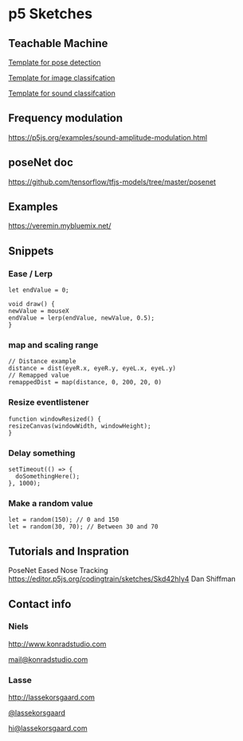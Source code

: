 # p5 Sketches

## Teachable Machine

[Template for pose detection](https://editor.p5js.org/lasse/sketches/KBejwCO_)

[Template for image classifcation](https://editor.p5js.org/lasse/sketches/8m4frlFhA)

[Template for sound classifcation](https://editor.p5js.org/nielskonrad/sketches/MvvUu0YV)




## Frequency modulation

https://p5js.org/examples/sound-amplitude-modulation.html

## poseNet doc

https://github.com/tensorflow/tfjs-models/tree/master/posenet

## Examples

https://veremin.mybluemix.net/




## Snippets

### Ease / Lerp
```
let endValue = 0;

void draw() {
newValue = mouseX
endValue = lerp(endValue, newValue, 0.5);
}
```

### map and scaling range
```
// Distance example
distance = dist(eyeR.x, eyeR.y, eyeL.x, eyeL.y)
// Remapped value
remappedDist = map(distance, 0, 200, 20, 0)
```

### Resize eventlistener
```
function windowResized() {
resizeCanvas(windowWidth, windowHeight);
}
```

### Delay something
```
setTimeout(() => {
  doSomethingHere();
}, 1000);
```

### Make a random value
```
let = random(150); // 0 and 150
let = random(30, 70); // Between 30 and 70
```

## Tutorials and Inspration

PoseNet Eased Nose Tracking
https://editor.p5js.org/codingtrain/sketches/Skd42hIy4
Dan Shiffman


## Contact info

### Niels

http://www.konradstudio.com

[mail@konradstudio.com](mailto:mail@konradstudio.com)


### Lasse

http://lassekorsgaard.com

[@lassekorsgaard](https://www.instagram.com/lassekorsgaard/)

[hi@lassekorsgaard.com](mailto:hi@lassekorsgaard.com)
